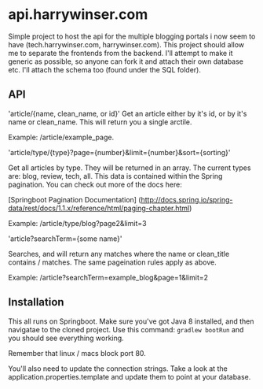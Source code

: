 # api.harrywinser.com

Simple project to host the api for the multiple blogging portals i now seem to have (tech.harrywinser.com, harrywinser.com).
This project should allow me to separate the frontends from the backend. I'll attempt to make it generic as possible, so
anyone can fork it and attach their own database etc. I'll attach the schema too (found under the SQL folder).

## API

'article/{name, clean_name, or id}'
Get an article either by it's id, or by it's name or clean_name. This will return you a single arctile.

Example: /article/example_page.

'article/type/{type}?page={number}&limit={number}&sort={sorting}'

Get all articles by type. They will be returned in an array. The current types are: blog, review, tech, all.
This data is contained within the Spring pagination. You can check out more of the docs here:

[Springboot Pagination Documentation] (http://docs.spring.io/spring-data/rest/docs/1.1.x/reference/html/paging-chapter.html)

Example: /article/type/blog?page2&limit=3

'article?searchTerm={some name}'

Searches, and will return any matches where the name or clean_title contains / matches. The same pageination rules apply as above.

Example: /article?searchTerm=example_blog&page=1&limit=2


## Installation

This all runs on Springboot. Make sure you've got Java 8 installed, and then navigatae to the cloned project.
Use this command: ```gradlew bootRun``` and you should see everything working.

Remember that linux / macs block port 80.

You'll also need to update the connection strings. Take a look at the application.properties.template and update them to
point at your database.






